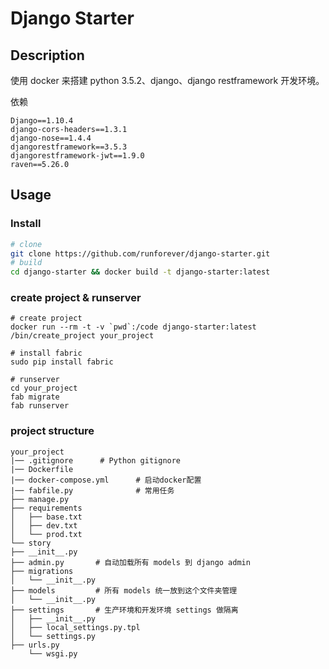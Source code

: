 # Django Starter

## Description
使用 docker 来搭建 python 3.5.2、django、django restframework 开发环境。

依赖
```
Django==1.10.4
django-cors-headers==1.3.1
django-nose==1.4.4
djangorestframework==3.5.3
djangorestframework-jwt==1.9.0
raven==5.26.0
```

## Usage

### Install
``` bash
# clone
git clone https://github.com/runforever/django-starter.git
# build
cd django-starter && docker build -t django-starter:latest
```
### create project & runserver
```
# create project
docker run --rm -t -v `pwd`:/code django-starter:latest /bin/create_project your_project

# install fabric
sudo pip install fabric

# runserver
cd your_project
fab migrate
fab runserver
```

### project structure
```
your_project
|── .gitignore      # Python gitignore
|── Dockerfile       
|── docker-compose.yml      # 启动docker配置
|── fabfile.py              # 常用任务
├── manage.py
├── requirements
│   ├── base.txt
│   ├── dev.txt
│   └── prod.txt
└── story
├── __init__.py
├── admin.py       # 自动加载所有 models 到 django admin
├── migrations
│   └── __init__.py
├── models         # 所有 models 统一放到这个文件夹管理
│   └── __init__.py
├── settings       # 生产环境和开发环境 settings 做隔离
│   ├── __init__.py
│   ├── local_settings.py.tpl
│   └── settings.py
├── urls.py
    └── wsgi.py
```
